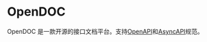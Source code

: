 # OpenDOC

[openapi]: https://www.openapis.org/
[asyncapi]: https://www.asyncapi.com/

OpenDOC 是一款开源的接口文档平台。支持[OpenAPI][openapi]和[AsyncAPI][asyncapi]规范。
